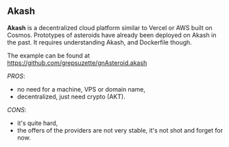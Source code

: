 ## Akash

**Akash** is a decentralized cloud platform similar to Vercel or AWS built on Cosmos. Prototypes of asteroids have already been deployed on Akash in the past. It requires understanding Akash, and Dockerfile though.

The example can be found at https://github.com/grepsuzette/gnAsteroid.akash

*PROS*:

* no need for a machine, VPS or domain name,
* decentralized, just need crypto (AKT).

*CONS*:

* it's quite hard,
* the offers of the providers are not very stable, it's not shot and forget for now.

